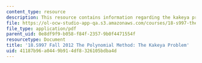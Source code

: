 ```yaml
---
content_type: resource
description: This resource contains information regarding the kakeya problem.
file: https://ol-ocw-studio-app-qa.s3.amazonaws.com/courses/18-s997-the-polynomial-method-fall-2012/41187b96a0449b914df8326105bdba4d_MIT18_S997F12_lec33.pdf
file_type: application/pdf
parent_uid: 0e8df9f9-b058-f84f-2357-9b0f4471554f
resourcetype: Document
title: '18.S997 Fall 2012 The Polynomial Method: The Kakeya Problem'
uid: 41187b96-a044-9b91-4df8-326105bdba4d
---
```

